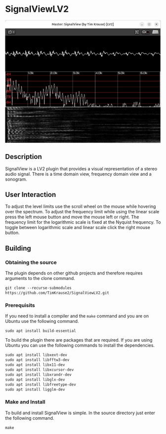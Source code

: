 # SignalViewLV2
![SignalView LV2 plugin analysing speech.](https://github.com/TimKrause2/SignalViewLV2/blob/main/screenshot.png)

## Description

SignalView is a LV2 plugin that provides a visual representation of a stereo audio signal. There is
a time domain view, frequency domain view and a sonogram.

## User Interaction

To adjust the level limits use the scroll wheel on the mouse while hovering over the spectrum.
To adjust the frequency limit while using the linear scale press the left mouse button and move the mouse left or right.
The frequency limit for the logarithmic scale is fixed at the Nyquist frequency.
To toggle between logarithmic scale and linear scale click the right mouse button.

## Building

### Obtaining the source

The plugin depends on other github projects and therefore requires arguments to the clone
command.

    git clone --recurse-submodules https://github.com/TimKrause2/SignalViewLV2.git


### Prerequisits

If you need to install a compiler and the `make` command and you are on Ubuntu use the following
command.

    sudo apt install build-essential

To build the plugin there are packages that are required. If you are using Ubuntu you can use
the following commands to install the dependencies.

    sudo apt install libxext-dev
    sudo apt install libfftw3-dev
    sudo apt install libx11-dev
    sudo apt install libxcursor-dev
    sudo apt install libxrandr-dev
    sudo apt install libglx-dev
    sudo apt install libfreetype-dev
    sudo apt install ligglm-dev

### Make and Install

To build and install SignalView is simple. In the source directory just enter the following command.

    make


